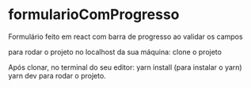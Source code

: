 # formularioComProgresso
Formulário feito em react com barra de progresso ao validar os campos 

para rodar o projeto no localhost da sua máquina:
clone o projeto

Após clonar,
no terminal do seu editor:
yarn install (para instalar o yarn)
yarn dev para rodar o projeto.
